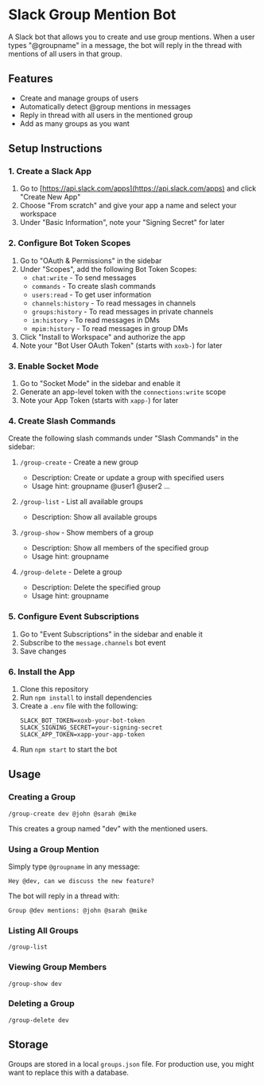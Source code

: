 # Slack Group Mention Bot

A Slack bot that allows you to create and use group mentions. When a user types "@groupname" in a message, the bot will reply in the thread with mentions of all users in that group.

## Features

- Create and manage groups of users
- Automatically detect @group mentions in messages
- Reply in thread with all users in the mentioned group
- Add as many groups as you want

## Setup Instructions

### 1. Create a Slack App

1. Go to [https://api.slack.com/apps](https://api.slack.com/apps) and click "Create New App"
2. Choose "From scratch" and give your app a name and select your workspace
3. Under "Basic Information", note your "Signing Secret" for later

### 2. Configure Bot Token Scopes

1. Go to "OAuth & Permissions" in the sidebar
2. Under "Scopes", add the following Bot Token Scopes:
   - `chat:write` - To send messages
   - `commands` - To create slash commands
   - `users:read` - To get user information
   - `channels:history` - To read messages in channels
   - `groups:history` - To read messages in private channels
   - `im:history` - To read messages in DMs
   - `mpim:history` - To read messages in group DMs
3. Click "Install to Workspace" and authorize the app
4. Note your "Bot User OAuth Token" (starts with `xoxb-`) for later

### 3. Enable Socket Mode

1. Go to "Socket Mode" in the sidebar and enable it
2. Generate an app-level token with the `connections:write` scope
3. Note your App Token (starts with `xapp-`) for later

### 4. Create Slash Commands

Create the following slash commands under "Slash Commands" in the sidebar:

1. `/group-create` - Create a new group
   - Description: Create or update a group with specified users
   - Usage hint: groupname @user1 @user2 ...

2. `/group-list` - List all available groups
   - Description: Show all available groups

3. `/group-show` - Show members of a group
   - Description: Show all members of the specified group
   - Usage hint: groupname

4. `/group-delete` - Delete a group
   - Description: Delete the specified group
   - Usage hint: groupname

### 5. Configure Event Subscriptions

1. Go to "Event Subscriptions" in the sidebar and enable it
2. Subscribe to the `message.channels` bot event
3. Save changes

### 6. Install the App

1. Clone this repository
2. Run `npm install` to install dependencies
3. Create a `.env` file with the following:
   ```
   SLACK_BOT_TOKEN=xoxb-your-bot-token
   SLACK_SIGNING_SECRET=your-signing-secret
   SLACK_APP_TOKEN=xapp-your-app-token
   ```
4. Run `npm start` to start the bot

## Usage

### Creating a Group

```
/group-create dev @john @sarah @mike
```

This creates a group named "dev" with the mentioned users.

### Using a Group Mention

Simply type `@groupname` in any message:

```
Hey @dev, can we discuss the new feature?
```

The bot will reply in a thread with:

```
Group @dev mentions: @john @sarah @mike
```

### Listing All Groups

```
/group-list
```

### Viewing Group Members

```
/group-show dev
```

### Deleting a Group

```
/group-delete dev
```

## Storage

Groups are stored in a local `groups.json` file. For production use, you might want to replace this with a database. 